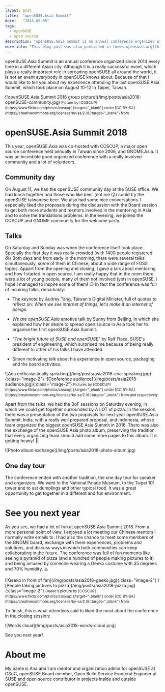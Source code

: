 ```yaml
---
layout: post
title:  "openSUSE.Asia Summit"
date:   "2018-09-05"
tags: 
  - openSUSE
  - open source
description: "openSUSE.Asia Summit is an annual conference organized since 2014 every time in a different Asian city. Although it is a really successful event, which plays a really important role in spreading openSUSE all around the world, it is not an event everybody in openSUSE knows about. Because of that I would like to tell you about my experience attending the last openSUSE.Asia Summit, which took place on August 10-12 in Taipei, Taiwan."  
more-info: "This blog post was also published in [news.opensuse.org](https://news.opensuse.org/2018/09/05/opensuse-asia-summit){:target=\"_blank\"}."
---
```


openSUSE.Asia Summit is an annual conference organized since 2014 every time in a different Asian city. Although it is a really successful event, which plays a really important role in spreading openSUSE all around the world, it is not an event everybody in openSUSE knows about. Because of that I would like to tell you about my experience attending the last openSUSE.Asia Summit, which took place on August 10-12 in Taipei, Taiwan.

<span class="image-center">
  ![openSUSE.Asia Summit 2018 group picture](/img/posts/asia2018-openSUSE-community.jpg)
</span>

<small class="image-center">
  Picture by [COSCUP](https://www.flickr.com/photos/coscup){:target="_blank"} under [CC BY-SA](https://creativecommons.org/licenses/by-sa/2.0){:target="_blank"} from <https://flic.kr/p/2ay7hBD>
</small>


# openSUSE.Asia Summit 2018

This year, openSUSE.Asia was co-hosted with COSCUP, a major open source conference held annually in Taiwan since 2006, and GNOME.Asia. It was an incredible good organized conference with a really involved community and a lot of volunteers.

## Community day

On August 11, we had the openSUSE community day at the SUSE office. We had lunch together and those who like beer (not me :stuck_out_tongue_winking_eye:) could try the openSUSE taiwanese beer. We also had some nice conversations. I especially liked the proposals during the discussion with the Board session to get both more students and mentors involved in the mentoring in Asia and to solve the translations problems. In the evening, we joined the COSCUP and GNOME community for the welcome party.

## Talks

On Saturday and Sunday was when the conference itself took place. Specially the first day it was really crowded (with 1400 people registered! :scream:) Both days and from early in the morning, there were several talks simultaneously, some of them in Chinese, about a wide range of FOSS topics. Appart from the opening and closing, I gave a talk about mentoring and how I started in open source. I am really happy that in the room there were a lot of young people, many of them not involved (yet) in openSUSE. I hope I managed to inspire some of them! :wink: In fact the conference was full of inspiring talks, remarkably:

- The keynote by Audrey Tang, Taiwan's Digital Minister, full of quotes to reflect on: _When we see internet of things, let's make it an internet of beings._

- _We are openSUSE.Asia_ emotive talk by Sunny from Beijing, in which she explained how her desire to spread open source in Asia took her to organise the first openSUSE.Asia Summit.

- _"The bright future of SUSE and openSUSE"_ by Ralf Flaxa, SUSE's president of engineering, which surprised me because of being really different to other of his talks I have attended.

- Simon motivating talk about his experience in open source, packaging and the board activities.

<span class="image-center">
  ![Ana enthusiastically speaking](/img/posts/asia2018-ana-speaking.jpg){:class="image-2"}
  ![Conference audience](/img/posts/asia2018-audience.jpg){:class="image-2"}
</span>

<small class="image-center">
  Pictures by [COSCUP](https://www.flickr.com/photos/coscup){:target="_blank"} under [CC BY-SA](https://creativecommons.org/licenses/by-sa/2.0){:target="_blank"} from <https://flic.kr/p/29sJhHq> and <https://flic.kr/p/LPGjaF> respectively
</small>

Apart from the talks, we had the BoF sessions on Saturday evening, in which we could get together surrounded by A LOT of pizza. In the session, there was a presentation of the two proposals for next year openSUSE.Asia Summit: India, with a really well prepared proposal, and Indonesia, whose team organized the biggest openSUSE.Asia Summit in 2016. There was also the exchange of the openSUSE Asia photo album, preserving the tradition that every organizing team should add some more pages to this album. It is getting heavy! :muscle:

<span class="image-center">
  ![Photo album exchange](/img/posts/asia2018-photo-album.jpg)
</span>

## One day tour

The conference ended with another tradition, the one day tour for speaker and organizers. We went to the National Palace Museum, to the Taipei 101 tower and to eat dumplings and other typical food. It was a great opportunity to get together in a different and fun environment.

# See you next year

As you see, we had a lot of fun at openSUSE.Asia Summit 2018. From a more personal point of view, I enjoyed a lot meeting our Chinese mentors I normally write emails to. I had also the chance to meet some members of the GNOME board, exchange with them experiences, problems and solutions, and discuss ways in which both communities can keep collaborating in the future. The conference was full of fun moments like seeing a pyramid of pizza (and a hundred of people making pictures to it) and being amused by someone wearing a Geeko costume with 35 degrees and 70% humidity. :hotsprings:

<span class="image-center">
  ![Geeko in front of fan](/img/posts/asia2018-geeko.jpg){:class="image-2"}
  ![People taking pictures to pizza](/img/posts/asia2018-pizza.jpg){:class="image-2"}
</span>

<small class="image-center">
  Geeko's picture by [COSCUP](https://www.flickr.com/photos/coscup){:target="_blank"} under [CC BY-SA](https://creativecommons.org/licenses/by-sa/2.0){:target="_blank"} from <https://flic.kr/p/2atN6KE>
</small>

To finish, this is what attendees said to liked the most about the conference in the closing session:

<span class="image-center">
  ![Words cloud](/img/posts/asia2018-words-cloud.png)
</span>

See you next year!

# About me

My name is Ana and I am mentor and organization admin for openSUSE at GSoC, openSUSE Board member, Open Build Service Frontend Engineer at SUSE and open source contributor in projects inside and outside openSUSE.

